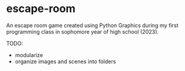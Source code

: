 # escape-room
An escape room game created using Python Graphics during my first programming class in sophomore year of high school (2023).

TODO: 
* modularize
* organize images and scenes into folders
